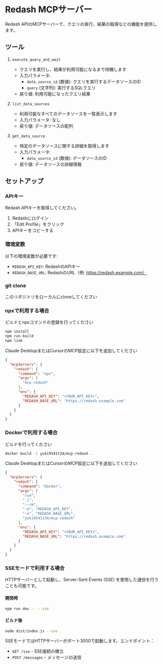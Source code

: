 # Redash MCPサーバー

Redash APIのMCPサーバーで、クエリの実行、結果の取得などの機能を提供します。

## ツール

1. `execute_query_and_wait`
   * クエリを実行し、結果が利用可能になるまで待機します
   * 入力パラメータ:
     * `data_source_id` (数値): クエリを実行するデータソースのID
     * `query` (文字列): 実行するSQLクエリ
   * 戻り値: 利用可能になったクエリ結果

2. `list_data_sources`
   * 利用可能なすべてのデータソースを一覧表示します
   * 入力パラメータ: なし
   * 戻り値: データソースの配列

3. `get_data_source`
   * 特定のデータソースに関する詳細を取得します
   * 入力パラメータ:
     * `data_source_id` (数値): データソースのID
   * 戻り値: データソースの詳細情報

## セットアップ

### APIキー

Redash APIキーを取得してください。

1. Redashにログイン
2. 「Edit Profile」をクリック
3. APIキーをコピーする

### 環境変数

以下の環境変数が必要です:

* `REDASH_API_KEY`: RedashのAPIキー
* `REDASH_BASE_URL`: RedashのURL（例: https://redash.example.com）

### git clone

このリポジトリをローカルにcloneしてください

### npxで利用する場合

ビルドとnpxコマンドの登録を行ってください

```sh
npm install
npm run build
npm link
```

Claude DesktopまたはCursorのMCP設定に以下を追加してください

```json
{
  "mcpServers": {
    "redash": {
      "command": "npx",
      "args": [
        "mcp-redash"
      ],
      "env": {
        "REDASH_API_KEY": "<YOUR_API_KEY>",
        "REDASH_BASE_URL": "https://redash.example.com"
      }
    }
  }
}
```

### Dockerで利用する場合

ビルドを行ってください

```sh
docker build -t yuki9541134/mcp-redash .
```

Claude DesktopまたはCursorのMCP設定に以下を追加してください

```json
{
  "mcpServers": {
    "redash": {
      "command": "docker",
      "args": [
        "run",
        "-i",
        "--rm",
        "-e", "REDASH_API_KEY",
        "-e", "REDASH_BASE_URL",
        "yuki9541134/mcp-redash"
      ],
      "env": {
        "REDASH_API_KEY": "<YOUR_API_KEY>",
        "REDASH_BASE_URL": "https://redash.example.com"
      }
    }
  }
}
```

### SSEモードで利用する場合

HTTPサーバーとして起動し、Server-Sent Events (SSE) を使用した通信を行うことも可能です。

#### 開発時
```bash
npm run dev -- --sse
```

#### ビルド後
```bash
node dist/index.js --sse
```

SSEモードではHTTPサーバーがポート3000で起動します。エンドポイント：
- `GET /sse` - SSE接続の確立
- `POST /messages` - メッセージの送信
